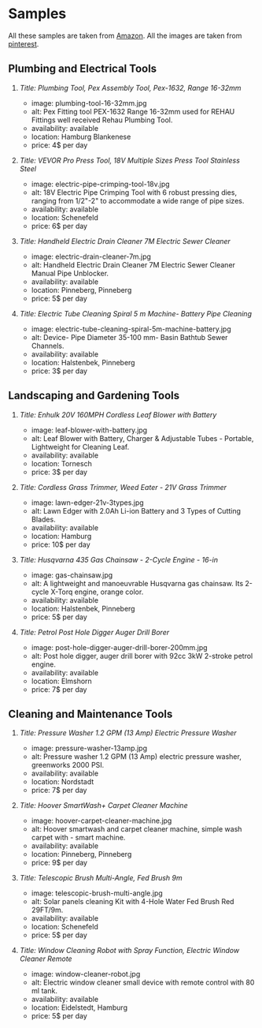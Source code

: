 # Samples
All these samples are taken from [Amazon](https://www.amazon.de/).
All the images are taken from [pinterest](https://cl.pinterest.com/).

## Plumbing and Electrical Tools

1. *Title: Plumbing Tool, Pex Assembly Tool, Pex-1632, Range 16-32mm*

    - image: plumbing-tool-16-32mm.jpg
    - alt: Pex Fitting tool PEX-1632 Range 16-32mm used for REHAU Fittings well received Rehau Plumbing Tool.
    - availability:  available
    - location: Hamburg Blankenese
    - price: 4$ per day


2. *Title: VEVOR Pro Press Tool, 18V Multiple Sizes Press Tool Stainless Steel*

    - image: electric-pipe-crimping-tool-18v.jpg
    - alt: 18V Electric Pipe Crimping Tool with 6 robust pressing dies, ranging from 1/2"-2" to accommodate a wide range of pipe sizes.
    - availability:  available
    - location: Schenefeld
    - price: 6$ per day


3. *Title: Handheld Electric Drain Cleaner 7M Electric Sewer Cleaner*

    - image: electric-drain-cleaner-7m.jpg
    - alt: Handheld Electric Drain Cleaner 7M Electric Sewer Cleaner Manual Pipe Unblocker.
    - availability:  available
    - location: Pinneberg, Pinneberg
    - price: 5$ per day


4. *Title: Electric Tube Cleaning Spiral 5 m Machine- Battery Pipe Cleaning*

    - image: electric-tube-cleaning-spiral-5m-machine-battery.jpg
    - alt: Device- Pipe Diameter 35-100 mm- Basin Bathtub Sewer Channels.
    - availability:  available
    - location: Halstenbek, Pinneberg
    - price: 3$ per day



## Landscaping and Gardening Tools

1. *Title: Enhulk 20V 160MPH Cordless Leaf Blower with Battery*

    - image: leaf-blower-with-battery.jpg
    - alt: Leaf Blower with Battery, Charger & Adjustable Tubes - Portable, Lightweight for Cleaning Leaf.
    - availability:  available
    - location: Tornesch
    - price: 3$ per day


2. *Title: Cordless Grass Trimmer, Weed Eater - 21V Grass Trimmer*

    - image: lawn-edger-21v-3types.jpg
    - alt: Lawn Edger with 2.0Ah Li-ion Battery and 3 Types of Cutting Blades.
    - availability:  available
    - location: Hamburg
    - price: 10$ per day


3. *Title: Husqvarna 435 Gas Chainsaw - 2-Cycle Engine - 16-in*

    - image: gas-chainsaw.jpg
    - alt: A lightweight and manoeuvrable Husqvarna gas chainsaw. Its 2-cycle X-Torq engine, orange color.
    - availability:  available
    - location: Halstenbek, Pinneberg
    - price: 5$ per day


4. *Title: Petrol Post Hole Digger Auger Drill Borer*

    - image: post-hole-digger-auger-drill-borer-200mm.jpg
    - alt: Post hole digger, auger drill borer with 92cc 3kW 2-stroke petrol engine.
    - availability:  available
    - location: Elmshorn
    - price: 7$ per day


## Cleaning and Maintenance Tools

1. *Title: Pressure Washer 1.2 GPM (13 Amp) Electric Pressure Washer*

    - image: pressure-washer-13amp.jpg
    - alt: Pressure washer 1.2 GPM (13 Amp) electric pressure washer, greenworks 2000 PSI.
    - availability:  available
    - location: Nordstadt
    - price: 7$ per day


2. *Title: Hoover SmartWash+ Carpet Cleaner Machine*

    - image: hoover-carpet-cleaner-machine.jpg
    - alt: Hoover smartwash and carpet cleaner machine, simple wash carpet with - smart machine.
    - availability:  available
    - location: Pinneberg, Pinneberg
    - price: 9$ per day


3. *Title:  Telescopic Brush Multi-Angle, Fed Brush 9m*

    - image: telescopic-brush-multi-angle.jpg
    - alt: Solar panels cleaning Kit with 4-Hole Water Fed Brush Red 29FT/9m.
    - availability:  available
    - location: Schenefeld
    - price: 5$ per day


4. *Title:  Window Cleaning Robot with Spray Function, Electric Window Cleaner Remote*

    - image: window-cleaner-robot.jpg
    - alt: Electric window cleaner small device with remote control with 80 ml tank.
    - availability:  available
    - location: Eidelstedt, Hamburg
    - price: 5$ per day
